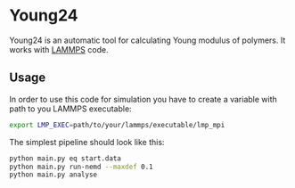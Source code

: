 # Young24
Young24 is an automatic tool for calculating Young modulus of polymers. It works with [LAMMPS](https://github.com/lammps/lammps) code.
## Usage
In order to use this code for simulation you have to create a variable with path to you LAMMPS executable:
```bash
export LMP_EXEC=path/to/your/lammps/executable/lmp_mpi 
```
The simplest pipeline should look like this:
```bash
python main.py eq start.data
python main.py run-nemd --maxdef 0.1
python main.py analyse
```